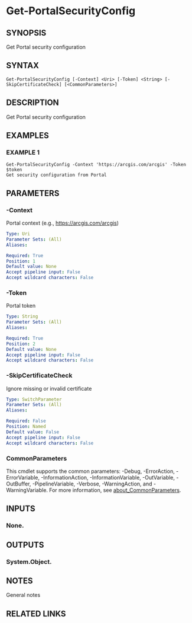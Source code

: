 # Get-PortalSecurityConfig

## SYNOPSIS
Get Portal security configuration

## SYNTAX

```
Get-PortalSecurityConfig [-Context] <Uri> [-Token] <String> [-SkipCertificateCheck] [<CommonParameters>]
```

## DESCRIPTION
Get Portal security configuration

## EXAMPLES

### EXAMPLE 1
```
Get-PortalSecurityConfig -Context 'https://arcgis.com/arcgis' -Token $token
Get security configuration from Portal
```

## PARAMETERS

### -Context
Portal context (e.g., https://arcgis.com/arcgis)

```yaml
Type: Uri
Parameter Sets: (All)
Aliases:

Required: True
Position: 1
Default value: None
Accept pipeline input: False
Accept wildcard characters: False
```

### -Token
Portal token

```yaml
Type: String
Parameter Sets: (All)
Aliases:

Required: True
Position: 2
Default value: None
Accept pipeline input: False
Accept wildcard characters: False
```

### -SkipCertificateCheck
Ignore missing or invalid certificate

```yaml
Type: SwitchParameter
Parameter Sets: (All)
Aliases:

Required: False
Position: Named
Default value: False
Accept pipeline input: False
Accept wildcard characters: False
```

### CommonParameters
This cmdlet supports the common parameters: -Debug, -ErrorAction, -ErrorVariable, -InformationAction, -InformationVariable, -OutVariable, -OutBuffer, -PipelineVariable, -Verbose, -WarningAction, and -WarningVariable. For more information, see [about_CommonParameters](http://go.microsoft.com/fwlink/?LinkID=113216).

## INPUTS

### None.
## OUTPUTS

### System.Object.
## NOTES
General notes

## RELATED LINKS

